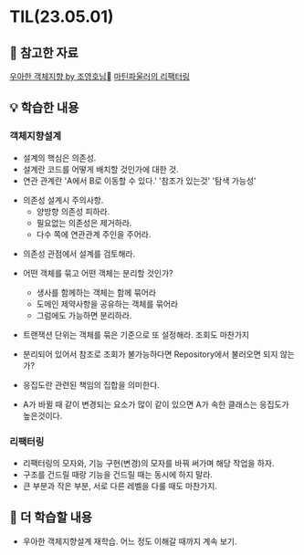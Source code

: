 # TIL(23.05.01)

## 📖 참고한 자료

[우아한 객체지향 by 조영호님](https://www.youtube.com/watch?v=dJ5C4qRqAgA)
[마틴파울러의 리팩터링](https://youtu.be/mNPpfB8JSIU)

## 💡 학습한 내용

### 객체지향설계
 
- 설계의 핵심은 의존성.
- 설계란 코드를 어떻게 배치할 것인가에 대한 것.
- 연관 관계란 'A에서 B로 이동할 수 있다.' '참조가 있는것' '탐색 가능성'

* 의존성 설계시 주의사항.
    - 양방향 의존성 피하라.
    - 필요없는 의존성은 제거하라.
    - 다수 쪽에 연관관계 주인을 주어라.

- 의존성 관점에서 설계를 검토해라.
- 어떤 객체를 묶고 어떤 객체는 분리할 것인가?
    - 생사를 함께하는 객체는 함께 묶어라
    - 도메인 제약사항을 공유하는 객체를 묶어라
    - 그럼에도 가능하면 분리하라.

- 트랜잭션 단위는 객체를 묶은 기준으로 또 설정해라. 조회도 마찬가지

- 분리되어 있어서 참조로 조회가 불가능하다면 Repository에서 불러오면 되지 않는가?

- 응집도란 관련된 책임의 집합을 의미한다. 
- A가 바뀔 때 같이 변경되는 요소가 많이 같이 있으면 A가 속한 클래스는 응집도가 높은것이다.

### 리팩터링

- 리팩터링의 모자와, 기능 구현(변경)의 모자를 바꿔 써가며 해당 작업을 하자.
- 구조를 건드릴 때랑 기능을 건드릴 때는 동시에 하지 말라.
- 큰 부분과 작은 부분, 서로 다른 레벨을 다룰 때도 마찬가지.


## 🔎 더 학습할 내용

- 우아한 객체지향설계 재학습. 어느 정도 이해갈 때까지 계속 보기.